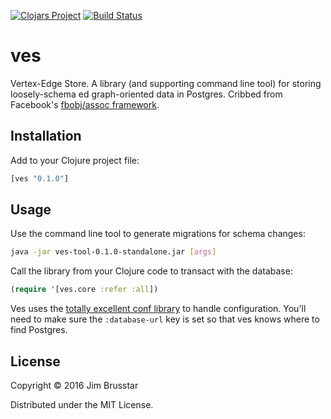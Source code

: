 [![Clojars Project](https://img.shields.io/clojars/v/ves.svg)](https://clojars.org/ves)
[![Build Status](https://travis-ci.org/jimbru/ves.svg?branch=master)](https://travis-ci.org/jimbru/ves)

# ves

Vertex-Edge Store. A library (and supporting command line tool) for storing
loosely-schema ed graph-oriented data in Postgres. Cribbed from Facebook's
[fbobj/assoc framework][1].

[1]: https://research.facebook.com/publications/tao-facebook-s-distributed-data-store-for-the-social-graph/

## Installation

Add to your Clojure project file:

```clojure
[ves "0.1.0"]
```

## Usage

Use the command line tool to generate migrations for schema changes:

``` bash
java -jar ves-tool-0.1.0-standalone.jar [args]
```

Call the library from your Clojure code to transact with the database:

``` clojure
(require '[ves.core :refer :all])
```

Ves uses the
[totally excellent conf library](https://github.com/jimbru/conf) to handle
configuration. You'll need to make sure the `:database-url` key is set so that
ves knows where to find Postgres.

## License

Copyright © 2016 Jim Brusstar

Distributed under the MIT License.
